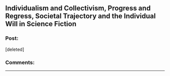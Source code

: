 ## Individualism and Collectivism, Progress and Regress, Societal Trajectory and the Individual Will in Science Fiction

### Post:

[deleted]

### Comments:

---

